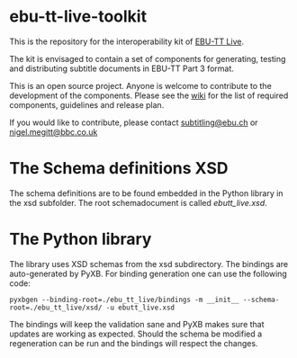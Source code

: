 # ebu-tt-live-toolkit

This is the repository for the interoperability kit of [EBU-TT Live](https://tech.ebu.ch/publications/tech3370). 

The kit is envisaged to contain a set of components for generating, testing and distributing subtitle documents in EBU-TT Part 3 format.

This is an open source project. Anyone is welcome to contribute to the development of the components. Please see the [wiki](https://github.com/ebu/ebu-tt-live-toolkit/wiki) for the list of required components, guidelines and release plan. 

If you would like to contribute, please contact <subtitling@ebu.ch> or <nigel.megitt@bbc.co.uk>

The Schema definitions XSD
==========================

The schema definitions are to be found embedded in the Python library in the xsd subfolder.
The root schemadocument is called *ebutt_live.xsd*.

The Python library
==================

The library uses XSD schemas from the xsd subdirectory. The bindings are auto-generated by PyXB.
For binding generation one can use the following code:

    pyxbgen --binding-root=./ebu_tt_live/bindings -m __init__ --schema-root=./ebu_tt_live/xsd/ -u ebutt_live.xsd

The bindings will keep the validation sane and PyXB makes sure that updates are working as
expected. Should the schema be modified a regeneration can be run and the bindings will respect
the changes.
